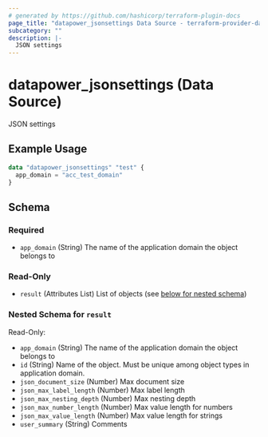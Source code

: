 ```yaml
---
# generated by https://github.com/hashicorp/terraform-plugin-docs
page_title: "datapower_jsonsettings Data Source - terraform-provider-datapower"
subcategory: ""
description: |-
  JSON settings
---
```


# datapower_jsonsettings (Data Source)

JSON settings

## Example Usage

```terraform
data "datapower_jsonsettings" "test" {
  app_domain = "acc_test_domain"
}
```

<!-- schema generated by tfplugindocs -->
## Schema

### Required

- `app_domain` (String) The name of the application domain the object belongs to

### Read-Only

- `result` (Attributes List) List of objects (see [below for nested schema](#nestedatt--result))

<a id="nestedatt--result"></a>
### Nested Schema for `result`

Read-Only:

- `app_domain` (String) The name of the application domain the object belongs to
- `id` (String) Name of the object. Must be unique among object types in application domain.
- `json_document_size` (Number) Max document size
- `json_max_label_length` (Number) Max label length
- `json_max_nesting_depth` (Number) Max nesting depth
- `json_max_number_length` (Number) Max value length for numbers
- `json_max_value_length` (Number) Max value length for strings
- `user_summary` (String) Comments
